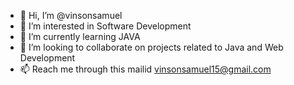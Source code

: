 - 👋 Hi, I’m @vinsonsamuel
- 👀 I’m interested in Software Development
- 🌱 I’m currently learning JAVA
- 💞️ I’m looking to collaborate on projects related to Java and Web Development
- 📫 Reach me through this mailid vinsonsamuel15@gmail.com
